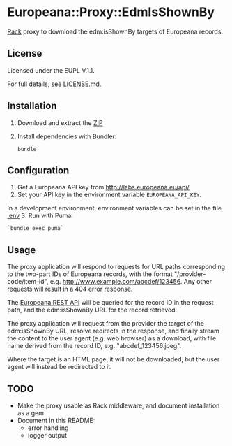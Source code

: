 # Europeana::Proxy::EdmIsShownBy

[Rack](http://rack.github.io/) proxy to download the edm:isShownBy
targets of Europeana records.

## License

Licensed under the EUPL V.1.1.

For full details, see [LICENSE.md](LICENSE.md).

## Installation

1. Download and extract the
  [ZIP](https://github.com/europeana/europeana-proxy-ruby/archive/master.zip)
2. Install dependencies with Bundler:

    `bundle`

## Configuration

1. Get a Europeana API key from http://labs.europeana.eu/api/
2. Set your API key in the environment variable `EUROPEANA_API_KEY`.
  
  In a development environment, environment variables can be set in the file
  [.env](https://github.com/bkeepers/dotenv)
3. Run with Puma:
  
    `bundle exec puma`

## Usage

The proxy application will respond to requests for URL paths corresponding to
the two-part IDs of Europeana records, with the format "/provider-code/item-id",
e.g. http://www.example.com/abcdef/123456. Any other requests will result in a
404 error response.

The [Europeana REST API](http://labs.europeana.eu/api/introduction/) will be
queried for the record ID in the request path, and the edm:isShownBy URL for
the record retrieved.

The proxy application will request from the provider the target of the
edm:isShownBy URL, resolve redirects in the response, and finally stream the
content to the user agent (e.g. web browser) as a download, with file name
derived from the record ID, e.g. "abcdef_123456.jpeg".

Where the target is an HTML page, it will not be downloaded, but the user agent
will instead be redirected to it.


## TODO

* Make the proxy usable as Rack middleware, and document installation as a gem
* Document in this README:
  * error handling
  * logger output
